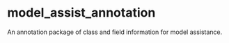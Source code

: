 # model_assist_annotation

An annotation package of class and field  information for model assistance.
